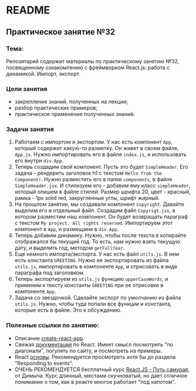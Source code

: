 # README

## Практическое занятие №32

### Тема:

Репозитарий содержит материалы по практическому занятию №32, посвященному ознакомлению с фреймворком React.js: работа с динамикой. Импорт, экспорт.

### Цели занятия
- закрепление знаний, полученных на лекции;
- разбор практических примеров;
- практическое применение полученных знаний.

### Задачи занятия
1. Работаем с импортом и экспортом. У нас есть компонент `App`, который содержит какую-то разметку. Он живет в своем файле, `App.js`. Нужно импортировать его в файле `index.js`, и использовать его внутри `div.App`.
2. Теперь создадим свой компонент. Пусть это будет `SimpleHeader`. Его задача - рендерить заголовок h1 с текстом `Hello from the Component!`. Нужно разместить его в папке `components`, в файле `SimpleHeader.jsx`. И стилизуем его - добавим ему класс `simpleHeader`, который опишем в файле стилей. Размер шрифта 20, цвет - красный, рамка - 1px solid red, закругленные углы, шрифт жирный.
3. На прошлом занятии, мы создавали компонент `Copyright`. Давайте выделим его в отдельный файл. Создадим файл `Copyrigt.jsx`, в котором разместим наш компонент. Он будет возвращать параграф с текстом `My project. All rights reserved`. Импортируем этот компонент в `App`, и размещаем в `div.App`.
4. Теперь добавим динамику. Нужно, чтобы после текста в копирайте отображался бы текущий год. То есть, нам нужно взять текущую дату, и выделить год, методом `getFullYear`.
5. Еще немного импорта/экспорта. У нас есть файл `utils.js`. В нем есть константа `GREETING`. Нужно ее экспортировать из файла `utils.js`, импортировать в компоненте `App`, и отрисовать в виде параграфа под заголовком.
6. Теперь экспортируем из `utils.js` функцию `upperCaseWords`, и применим к тексту константы `GREETING` при ее отрисовке в компоненте `App`.
7. Задача со звездочкой. Сделайте экспорт по умолчанию из файла `utils.js`. Нужно, чтобы туда попали все функции и константа, которые есть в файле. Это к обсуждению.

### Полезные ссылки по занятию:
 - Описание [create-react-app](https://create-react-app.dev/).
 - Свежая [документация](https://react.dev/) по React. Имеет смысл посмотреть "по диагонали", погулять по сайту, и посмотреть на примеры.
 - React [основы](https://react.dev/learn). Рекомендуется просмотреть хотя бы до раздела "Responding to events".
 - ОЧЕНЬ РЕКОМЕНДУЕТСЯ бесплатный курс [React.JS - Путь самурая](https://www.youtube.com/watch?v=gb7gMluAeao), от Димыча. Курс длинный, местами скучноватый, но дает отличное понимание о том, как в реакте многое работает "под капотом".